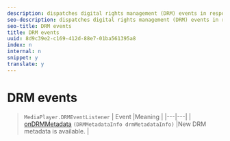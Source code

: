 ```yaml
---
description: dispatches digital rights management (DRM) events in response to DRM-related operations such as when new DRM metadata becomes available.
seo-description: dispatches digital rights management (DRM) events in response to DRM-related operations such as when new DRM metadata becomes available.
seo-title: DRM events
title: DRM events
uuid: 8d9c39e2-c169-412d-88e7-01ba561395a8
index: n
internal: n
snippet: y
translate: y
---
```


# DRM events


>`MediaPlayer.DRMEventListener`
>| Event |Meaning |
>|---|---|
>| [onDRMMetadata](http://help.adobe.com/en_US/primetime/api/psdk/javadoc_1.4/com/adobe/mediacore/MediaPlayer.DRMEventListener.html#onDRMMetadata(DRMMetadataInfo)) `(DRMMetadataInfo drmMetadataInfo)`  |New DRM metadata is available. |

